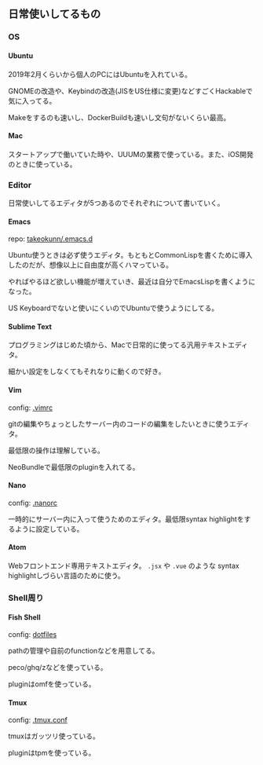 ## 日常使いしてるもの

### OS

#### Ubuntu

2019年2月くらいから個人のPCにはUbuntuを入れている。

GNOMEの改造や、Keybindの改造(JISをUS仕様に変更)などすごくHackableで気に入ってる。

Makeをするのも速いし、DockerBuildも速いし文句がないくらい最高。

#### Mac

スタートアップで働いていた時や、UUUMの業務で使っている。また、iOS開発のときに使っている。

### Editor

日常使いしてるエディタが5つあるのでそれぞれについて書いていく。

#### Emacs

repo: [takeokunn/.emacs.d](https://github.com/takeokunn/.emacs.d)

Ubuntu使うときは必ず使うエディタ。もともとCommonLispを書くために導入したのだが、想像以上に自由度が高くハマっている。

やればやるほど欲しい機能が増えていき、最近は自分でEmacsLispを書くようになった。

US Keyboardでないと使いにくいのでUbuntuで使うようにしてる。

#### Sublime Text

プログラミングはじめた頃から、Macで日常的に使ってる汎用テキストエディタ。

細かい設定をしなくてもそれなりに動くので好き。

#### Vim

config: [.vimrc](https://github.com/takeokunn/dotfiles/blob/master/modules/vim/dot.vimrc)

gitの編集やちょっとしたサーバー内のコードの編集をしたいときに使うエディタ。

最低限の操作は理解している。

NeoBundleで最低限のpluginを入れてる。

#### Nano

config: [.nanorc](https://github.com/takeokunn/dotfiles/blob/master/modules/nano/dot.nanorc)

一時的にサーバー内に入って使うためのエディタ。最低限syntax highlightをするように設定している。

#### Atom

Webフロントエンド専用テキストエディタ。 `.jsx` や `.vue` のような syntax highlightしづらい言語のために使う。

### Shell周り

#### Fish Shell

config: [dotfiles](https://github.com/takeokunn/dotfiles/tree/master/modules/fish)

pathの管理や自前のfunctionなどを用意してる。

peco/ghq/zなどを使っている。

pluginはomfを使っている。

#### Tmux

config: [.tmux.conf](https://github.com/takeokunn/dotfiles/blob/master/modules/tmux/dot.tmux.conf)

tmuxはガッツリ使っている。

pluginはtpmを使っている。
